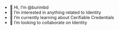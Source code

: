 - 👋 Hi, I’m @burimbd
- 👀 I’m interested in anything related to Identity
- 🌱 I’m currently learning about Cerifiable Credentials
- 💞️ I’m looking to collaborate on Identity

<!---
burimbd/burimbd is a ✨ special ✨ repository because its `README.md` (this file) appears on your GitHub profile.
You can click the Preview link to take a look at your changes.
--->
